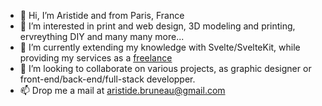 - 👋 Hi, I’m Aristide and from Paris, France
- 👀 I’m interested in print and web design, 3D modeling and printing, ervreything DIY and many many more...
- 🌱 I’m currently extending my knowledge with Svelte/SvelteKit, while providing my services as a [freelance](https://aristide-bh.com)
- 💞️ I’m looking to collaborate on various projects, as graphic designer or front-end/back-end/full-stack developper.
- 📫 Drop me a mail at aristide.bruneau@gmail.com

<!---
AristideBH/AristideBH is a ✨ special ✨ repository because its `README.md` (this file) appears on your GitHub profile.
You can click the Preview link to take a look at your changes.
--->
